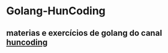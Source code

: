 # Golang-HunCoding

## materias e exercícios de golang do canal [huncoding](https://www.youtube.com/@huncoding/featured)